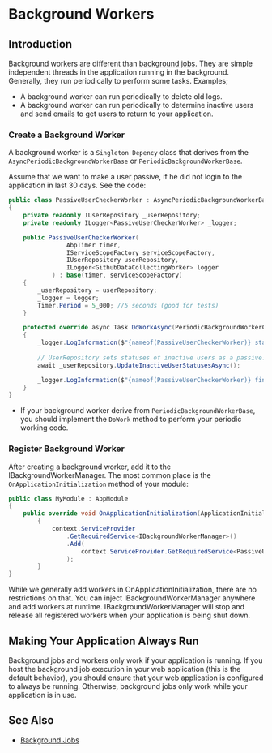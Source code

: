 # Background Workers

## Introduction

Background workers are different than [background jobs](Background-Jobs.md). They are simple independent threads in the application running in the background. Generally, they run periodically to perform some tasks. Examples;

* A background worker can run periodically to delete old logs.
* A background worker can run periodically to determine inactive users and send emails to get users to return to your application.


### Create a Background Worker

A background worker is a `Singleton Depency` class that derives from the `AsyncPeriodicBackgroundWorkerBase` or `PeriodicBackgroundWorkerBase`.

Assume that we want to make a user passive, if he did not login to the application in last 30 days. See the code:

````csharp
public class PassiveUserCheckerWorker : AsyncPeriodicBackgroundWorkerBase
{
    private readonly IUserRepository _userRepository;
    private readonly ILogger<PassiveUserCheckerWorker> _logger;

    public PassiveUserCheckerWorker(
                AbpTimer timer,
                IServiceScopeFactory serviceScopeFactory,
                IUserRepository userRepository,
                ILogger<GithubDataCollectingWorker> logger
            ) : base(timer, serviceScopeFactory)
    {
        _userRepository = userRepository;
        _logger = logger;
        Timer.Period = 5_000; //5 seconds (good for tests)
    }

    protected override async Task DoWorkAsync(PeriodicBackgroundWorkerContext workerContext)
    {
        _logger.LogInformation($"{nameof(PassiveUserCheckerWorker)} started to work.");
        
        // UserRepository sets statuses of inactive users as a passive.
        await _userRepository.UpdateInactiveUserStatusesAsync();

        _logger.LogInformation($"{nameof(PassiveUserCheckerWorker)} finished it's work.");
    }
}
````

* If your background worker derive from `PeriodicBackgroundWorkerBase`, you should implement the `DoWork` method to perform your periodic working code.


### Register Background Worker

After creating a background worker, add it to the IBackgroundWorkerManager. The most common place is the `OnApplicationInitialization` method of your module:

````csharp
public class MyModule : AbpModule
{
    public override void OnApplicationInitialization(ApplicationInitializationContext context)
        {
            context.ServiceProvider
                .GetRequiredService<IBackgroundWorkerManager>()
                .Add(
                    context.ServiceProvider.GetRequiredService<PassiveUserCheckerWorker>()
                );
        }
}
````

While we generally add workers in OnApplicationInitialization, there are no restrictions on that. You can inject IBackgroundWorkerManager anywhere and add workers at runtime. IBackgroundWorkerManager will stop and release all registered workers when your application is being shut down.

## Making Your Application Always Run

Background jobs and workers only work if your application is running. If you host the background job execution in your web application (this is the default behavior), you should ensure that your web application is configured to always be running. Otherwise, background jobs only work while your application is in use.

## See Also
* [Background Jobs](Background-Jobs.md)